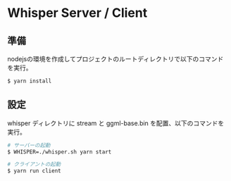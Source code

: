 # Whisper Server / Client


## 準備

nodejsの環境を作成してプロジェクトのルートディレクトリで以下のコマンドを実行。

```bash
$ yarn install
```
## 設定

whisper ディレクトリに stream と ggml-base.bin を配置、以下のコマンドを実行。

```bash
# サーバーの起動
$ WHISPER=./whisper.sh yarn start
```

```bash
# クライアントの起動
$ yarn run client
```
